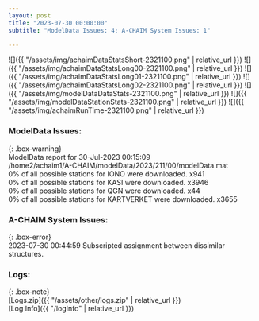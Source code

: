 ```yaml
---
layout: post
title: "2023-07-30 00:00:00"
subtitle: "ModelData Issues: 4; A-CHAIM System Issues: 1"

---
```


![]({{ "/assets/img/achaimDataStatsShort-2321100.png" | relative_url }})
![]({{ "/assets/img/achaimDataStatsLong00-2321100.png" | relative_url }})
![]({{ "/assets/img/achaimDataStatsLong01-2321100.png" | relative_url }})
![]({{ "/assets/img/achaimDataStatsLong02-2321100.png" | relative_url }})
![]({{ "/assets/img/modelDataDataStats-2321100.png" | relative_url }})
![]({{ "/assets/img/modelDataStationStats-2321100.png" | relative_url }})
![]({{ "/assets/img/achaimRunTime-2321100.png" | relative_url }})


### ModelData Issues:  
  
{: .box-warning}  
 ModelData report for 30-Jul-2023 00:15:09   
 /home2/achaim1/A-CHAIM/modelData/2023/211/00/modelData.mat   
 0% of all possible stations for IONO were downloaded. x941   
 0% of all possible stations for KASI were downloaded. x3946   
 0% of all possible stations for QGN were downloaded. x44   
 0% of all possible stations for KARTVERKET were downloaded. x3655   
  
### A-CHAIM System Issues:  
  
{: .box-error}  
2023-07-30 00:44:59 Subscripted assignment between dissimilar structures.  

### Logs:  
  
{: .box-note}  
[Logs.zip]({{ "/assets/other/logs.zip" | relative_url }})  
[Log Info]({{ "/logInfo" | relative_url }})  
